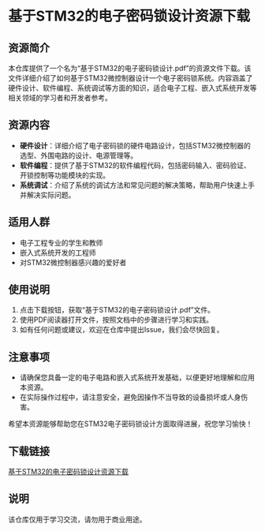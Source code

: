 # 基于STM32的电子密码锁设计资源下载

## 资源简介

本仓库提供了一个名为“基于STM32的电子密码锁设计.pdf”的资源文件下载。该文件详细介绍了如何基于STM32微控制器设计一个电子密码锁系统。内容涵盖了硬件设计、软件编程、系统调试等方面的知识，适合电子工程、嵌入式系统开发等相关领域的学习者和开发者参考。

## 资源内容

- **硬件设计**：详细介绍了电子密码锁的硬件电路设计，包括STM32微控制器的选型、外围电路的设计、电源管理等。
- **软件编程**：提供了基于STM32的软件编程代码，包括密码输入、密码验证、开锁控制等功能模块的实现。
- **系统调试**：介绍了系统的调试方法和常见问题的解决策略，帮助用户快速上手并解决实际问题。

## 适用人群

- 电子工程专业的学生和教师
- 嵌入式系统开发的工程师
- 对STM32微控制器感兴趣的爱好者

## 使用说明

1. 点击下载按钮，获取“基于STM32的电子密码锁设计.pdf”文件。
2. 使用PDF阅读器打开文件，按照文档中的步骤进行学习和实践。
3. 如有任何问题或建议，欢迎在仓库中提出Issue，我们会尽快回复。

## 注意事项

- 请确保您具备一定的电子电路和嵌入式系统开发基础，以便更好地理解和应用本资源。
- 在实际操作过程中，请注意安全，避免因操作不当导致的设备损坏或人身伤害。

希望本资源能够帮助您在STM32电子密码锁设计方面取得进展，祝您学习愉快！

## 下载链接
[基于STM32的电子密码锁设计资源下载](https://pan.quark.cn/s/07557f6ed121)

## 说明

该仓库仅用于学习交流，请勿用于商业用途。
